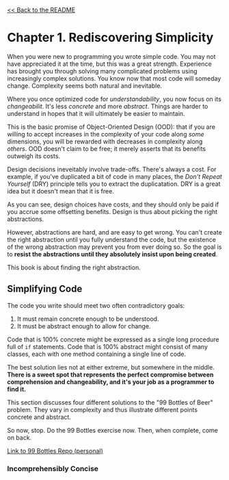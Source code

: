 [&lt;&lt; Back to the README](README.md)

# Chapter 1. Rediscovering Simplicity

When you were new to programming you wrote simple code. You may not have appreciated
it at the time, but this was a great strength. Experience has brought you through
solving many complicated problems using increasingly complex solutions. You know
now that most code will someday change. Complexity seems both natural and inevitable.

Where you once optimized code for _understandability_, you now focus on its
_changeabilit_. It's less _concrete_ and more _abstract_. Things are harder to
understand in hopes that it will ultimately be easier to maintain.

This is the basic promise of Object-Oriented Design (OOD): that if you are willing
to accept increases in the complexity of your code along _some_ dimensions, you
will be rewarded with decreases in complexity along _others_. OOD doesn't claim
to be free; it merely asserts that its benefits outweigh its costs.

Design decisions ineveitably involve trade-offs. There's always a cost. For
example, if you've duplicated a bit of code in many places, the _Don't Repeat
Yourself_ (DRY) principle tells you to extract the duplicatation. DRY is a great
idea but it doesn't mean that it is free.

As you can see, design choices have costs, and they should only be paid if you
accrue some offsetting benefits. Design is thus about picking the right
abstractions.

However, abstractions are hard, and are easy to get wrong. You can't create the
right abstraction until you fully understand the code, but the existence of the
wrong abstraction may prevent you from ever doing so. So the goal is to **resist
the abstractions until they absolutely insist upon being created**.

This book is about finding the right abstraction.

## Simplifying Code

The code you write should meet two often contradictory goals:

1. It must remain concrete enough to be understood.
1. It must be abstract enough to allow for change.

Code that is 100% concrete might be expressed as a single long procedure full
of `if` statements. Code that is 100% abstract might consist of many classes,
each with one method containing a single line of code.

The best solution lies not at either extreme, but somewhere in the middle.
**There is a sweet spot that represents the perfect compromise between
comprehension and changeability, and it's your job as a programmer to find it.**

This section discusses four different solutions to the "99 Bottles of Beer" problem.
They vary in complexity and thus illustrate different points concrete and abstract.

So now, stop. Do the 99 Bottles exercise now. Then, when complete, come on back.

[Link to 99 Bottles Repo (personal)](https://gist.github.com/trueheart78/d39224ffd61a21021cd152b55d6560f8)

### Incomprehensibly Concise


